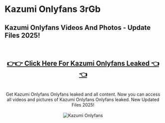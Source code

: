 # Kazumi Onlyfans 3rGb

<h2>Kazumi Onlyfans Videos And Photos - Update Files 2025!</h2>
<br>
<div align="center">
<h2><a href="https://213.232.235.80/live/video.php?q=kazumi-onlyfans" rel="nofollow">👉👉 Click Here For Kazumi Onlyfans Leaked 👈👈</a></h2>

<br>
Get Kazumi Onlyfans Onlyfans leaked and all content. Now you can access all videos and pictures of Kazumi Onlyfans Onlyfans leaked. New Updated Files 2025!
<br>
<br>
<a href="https://213.232.235.80/live/video.php?q=kazumi-onlyfans" rel="nofollow" data-target="animated-image.originalLink"><img src="https://i.imgur.com/dJHk4Zq.gif" alt="Kazumi Onlyfans" style="max-width: 100%; display: inline-block;" data-target="animated-image.originalImage"></a>
</div>
<br>